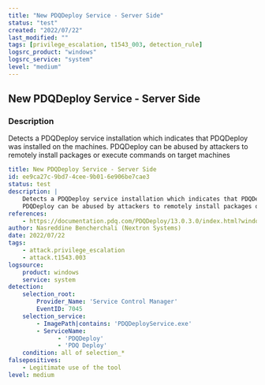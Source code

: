```yaml
---
title: "New PDQDeploy Service - Server Side"
status: "test"
created: "2022/07/22"
last_modified: ""
tags: [privilege_escalation, t1543_003, detection_rule]
logsrc_product: "windows"
logsrc_service: "system"
level: "medium"
---
```


## New PDQDeploy Service - Server Side

### Description

Detects a PDQDeploy service installation which indicates that PDQDeploy was installed on the machines.
PDQDeploy can be abused by attackers to remotely install packages or execute commands on target machines


```yml
title: New PDQDeploy Service - Server Side
id: ee9ca27c-9bd7-4cee-9b01-6e906be7cae3
status: test
description: |
    Detects a PDQDeploy service installation which indicates that PDQDeploy was installed on the machines.
    PDQDeploy can be abused by attackers to remotely install packages or execute commands on target machines
references:
    - https://documentation.pdq.com/PDQDeploy/13.0.3.0/index.html?windows-services.htm
author: Nasreddine Bencherchali (Nextron Systems)
date: 2022/07/22
tags:
    - attack.privilege_escalation
    - attack.t1543.003
logsource:
    product: windows
    service: system
detection:
    selection_root:
        Provider_Name: 'Service Control Manager'
        EventID: 7045
    selection_service:
        - ImagePath|contains: 'PDQDeployService.exe'
        - ServiceName:
              - 'PDQDeploy'
              - 'PDQ Deploy'
    condition: all of selection_*
falsepositives:
    - Legitimate use of the tool
level: medium

```
